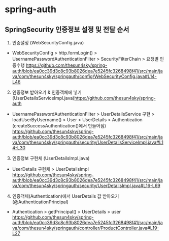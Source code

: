 # spring-auth

## SpringSecurity 인증정보 설정 및 전달 순서

1. 인증설정 (WebSecurityConfig.java)
* WebSecurityConfig > http.formLogin() > UsernamePasswordAuthenticationFilter > SecurityFilterChain > 요청별 인증수행
https://github.com/thesun4sky/spring-auth/blob/ea0cc39d3c8c93b8026dea7e5245fc3268498f41/src/main/java/com/thesun4sky/springauth/config/WebSecurityConfig.java#L14-L46

2. 인증정보 받아오기 & 인증객체에 넣기 (UserDetailsServiceImpl.java)https://github.com/thesun4sky/spring-auth
* UsernamePasswordAuthenticationFilter > UserDetailsService 구현 > loadUserByUsername() > User > UserDetails > Authentication (createSuccessAuthentication()에서 만들어짐)
https://github.com/thesun4sky/spring-auth/blob/ea0cc39d3c8c93b8026dea7e5245fc3268498f41/src/main/java/com/thesun4sky/springauth/security/UserDetailsServiceImpl.java#L14-L30

3. 인증정보 구현체 (UserDetailsImpl.java)
* UserDetails 구현체 > UserDetailsImpl
https://github.com/thesun4sky/spring-auth/blob/ea0cc39d3c8c93b8026dea7e5245fc3268498f41/src/main/java/com/thesun4sky/springauth/security/UserDetailsImpl.java#L16-L69

4. 인증객체(Authentication)에서 UserDetails 값 받아오기 (@AuthenticationPrincipal)
* Authentication > getPrincipal() > UserDetails > user
https://github.com/thesun4sky/spring-auth/blob/ea0cc39d3c8c93b8026dea7e5245fc3268498f41/src/main/java/com/thesun4sky/springauth/controller/ProductController.java#L19-L27

